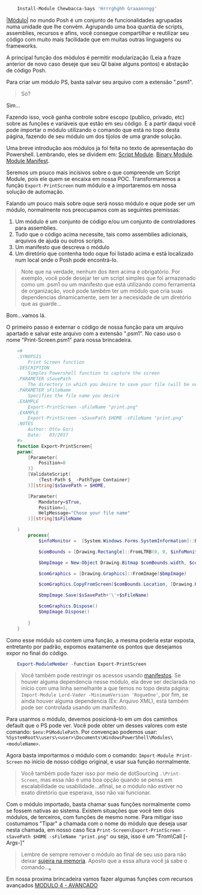 ~~~powershell
    Install-Module Chewbacca-Says 'Hrrrghghh Graaannngg'
~~~

[|Módulo|](https://educacao.uol.com.br/disciplinas/matematica/modulo-ou-valor-absoluto-calculando-o-modulo.htm) no mundo Posh é um conjunto de funcionalidades agrupadas numa unidade que lhe convém. Agrupando uma boa quantia de scripts, assemblies, recursos e afins, você consegue compartilhar e reutilizar seu código com muito mais facilidade que em muitas outras linguagens ou frameworks.

A principal função dos módulos é permitir modularização (Leia a fraze anterior de novo caso deseje que seu QI baixe alguns pontos) e abstação de código Posh.

Para criar um módulo PS, basta salvar seu arquivo com a extensão ".psm1".

>Só?

Sim...

Fazendo isso, você ganha controle sobre escopo (publico, privado, etc) sobre as funções e variáveis que estão em seu código. E a partir daqui você pode importar o módulo utilizando o comando que está no topo desta página, fazendo de seu módulo um dos tijolos de uma grande solução.

Uma breve introdução aos módulos ja foi feita no texto de apresentação do Powershell. Lembrando, eles se dividem em:
[Script Module](https://msdn.microsoft.com/en-us/library/dd878340(v=vs.85).aspx).
[Binary Module](https://msdn.microsoft.com/en-us/library/dd878342(v=vs.85).aspx).
[Module Manifest](https://msdn.microsoft.com/en-us/library/dd878337(v=vs.85).aspx). 

Seremos um pouco mais incisivos sobre o que compreende um Script Module, pois ele quem se encaixa em nossa POC. Transformaremos a função `Export-PrintScreen` num módulo e a importaremos em nossa solução de automação.

Falando um pouco mais sobre oque será nosso módulo e oque pode ser um módulo, normalmente nos preocupamos com as seguintes premissas:
1. Um módulo é um conjunto de código e/ou um conjunto de controladores para assemblies.
2. Tudo que o código acima necessite, tais como assemblies adicionais, arquivos de ajuda ou outros scripts.
3. Um manifesto que descreva o módulo
4. Um diretório que contenha todo oque foi listado acima e está localizado num local onde o Posh pode encontrá-lo.

>Note que na verdade, nenhum dos item acima é obrigatório. Por exemplo, você pode desejar ter um script simples que foi armazenado como um .psm1 ou um manifesto que está utilizando como ferramenta de organização, você pode também ter um módulo que cria suas dependencias dinamicamente, sem ter a necesidade de um diretório que as guarde...

Bom...vamos lá.

O primeiro passo é externar o código de nossa função para um arquivo apartado e salvar este arquivo com a extensão ".psm1". No caso uso o nome "Print-Screen.psm1" para nossa brincadeira.

~~~powershell
    <#
    .SYNOPSIS
        Print Screen function
    .DESCRIPTION
        Simples Powershell function to capture the screen
    .PARAMETER sSavePath
        The directory in which you desire to save your file (will be verified using Test-Path)
    .PARAMETER sFileName
        Specifies the file name you desire
    .EXAMPLE
        Export-PrintScreen -sFileName "print.png"
    .EXAMPLE
        Export-PrintScreen -sSavePath $HOME -sFileName "print.png"
    .NOTES
        Author: Otto Gori
        Date:   03/2017    
    #>
    function Export-PrintScreen{
    param(
        [Parameter(
            Position=0
        )]
        [ValidateScript(
            {Test-Path $_ -PathType Container}
        )][string]$sSavePath = $HOME,

        [Parameter(
            Mandatory=$True, 
            Position=1,
            HelpMessage="Chose your file name"
        )][string]$sFileName

    )
        process{
            $infoMonitor =  [System.Windows.Forms.SystemInformation]::PrimaryMonitorSize

            $comBounds = [Drawing.Rectangle]::FromLTRB(0, 0, $infoMonitor.Width, $infoMonitor.Height)

            $bmpImage = New-Object Drawing.Bitmap $comBounds.width, $comBounds.height

            $comGraphics = [Drawing.Graphics]::FromImage($bmpImage)

            $comGraphics.CopyFromScreen($comBounds.Location, [Drawing.Point]::Empty, $comBounds.size)

            $bmpImage.Save($sSavePath+'\'+$sFileName)

            $comGraphics.Dispose()
            $bmpImage.Dispose()
        
        }
    }
~~~ 

Como esse módulo só contem uma função, a mesma poderia estar exposta, entretanto por padrão, expomos exatamente os pontos que desejamos expor no final do código.

~~~powershell
    Export-ModuleMember -function Export-PrintScreen
~~~

>Você também pode restringir os acessos usando [manifestos](https://msdn.microsoft.com/en-us/library/dd878337(v=vs.85).aspx). Se houver alguma dependencia nesse módulo, ela deve ser declarada no início com uma linha semelhante a que temos no topo desta página: `Import-Module Lord-Vader -MinimumVersion 'RogueOne'`, por fim, se ainda houver alguma dependencia (Ex: Arquivo XML), está também pode ser controlada usando um manifesto.

Para usarmos o módulo, devemos posicioná-lo em um dos caminhos default que o PS pode ver. Você pode obter um desses valores com este comando: `$env:PSModulePath`. Por convençao podemos usar: `%SystemRoot%\users\<user>\Documents\WindowsPowerShell\Modules\<moduleName>`.

Agora basta importarmos o módulo com o comando: `Import-Module Print-Screen` no inicio de nosso código original, e usar sua função normalmente.

>Você também pode fazer isso por meio de dotSourcing `.\Print-Screen`, mas essa não é uma boa opção quando se pensa em escalabilidade ou usabilidade...afinal, se o módulo não estiver no exato diretório que esperava, isso não vai funcionar.

Com o módulo importado, basta chamar suas funções normalmente como se fossem nativas ao sistema.
Existem situações que você tem dois módulos, de terceiros, com funções de mesmo nome. Para mitigar isso costumamos "Tipar" a chamada com o nome do módulo que deseja usar nesta chamada, em nosso caso fica `Print-Screen\Export-PrintScreen -sSavePath $HOME -sFileName "print.png"` ou seja, isso é um "From<MODULE>\Call<Function> [-Args-]"

>Lembre de sempre remover o módulo ao final de seu uso para não deixar [sujeira na memoria](https://img1.ibxk.com.br/2012/3/materias/52348152015113625.jpg?w=700). Aposto que a essa altura você já sabe o comando...[**.**](https://msdn.microsoft.com/en-us/powershell/reference/5.1/microsoft.powershell.core/remove-module)

Em nossa proxima brincadeira vamos fazer algumas funções com recursos avançados [MODULO 4 - AVANÇADO](./adv.md)